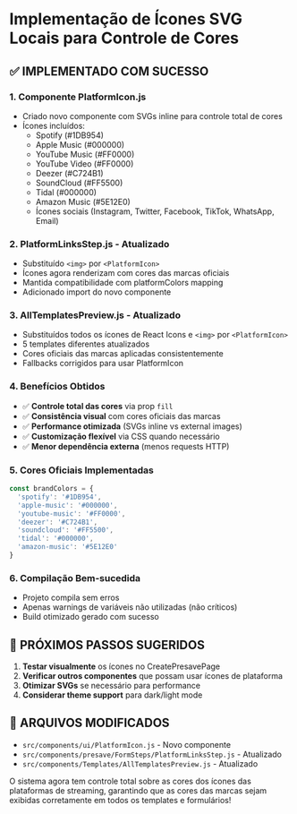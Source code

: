 # Implementação de Ícones SVG Locais para Controle de Cores

## ✅ IMPLEMENTADO COM SUCESSO

### 1. **Componente PlatformIcon.js**
- Criado novo componente com SVGs inline para controle total de cores
- Ícones incluídos:
  - Spotify (#1DB954)
  - Apple Music (#000000)
  - YouTube Music (#FF0000)
  - YouTube Video (#FF0000)
  - Deezer (#C724B1)
  - SoundCloud (#FF5500)
  - Tidal (#000000)
  - Amazon Music (#5E12E0)
  - Ícones sociais (Instagram, Twitter, Facebook, TikTok, WhatsApp, Email)

### 2. **PlatformLinksStep.js - Atualizado**
- Substituído `<img>` por `<PlatformIcon>`
- Ícones agora renderizam com cores das marcas oficiais
- Mantida compatibilidade com platformColors mapping
- Adicionado import do novo componente

### 3. **AllTemplatesPreview.js - Atualizado**
- Substituídos todos os ícones de React Icons e `<img>` por `<PlatformIcon>`
- 5 templates diferentes atualizados
- Cores oficiais das marcas aplicadas consistentemente
- Fallbacks corrigidos para usar PlatformIcon

### 4. **Benefícios Obtidos**
- ✅ **Controle total das cores** via prop `fill`
- ✅ **Consistência visual** com cores oficiais das marcas
- ✅ **Performance otimizada** (SVGs inline vs external images)
- ✅ **Customização flexível** via CSS quando necessário
- ✅ **Menor dependência externa** (menos requests HTTP)

### 5. **Cores Oficiais Implementadas**
```javascript
const brandColors = {
  'spotify': '#1DB954',
  'apple-music': '#000000', 
  'youtube-music': '#FF0000',
  'deezer': '#C724B1',
  'soundcloud': '#FF5500',
  'tidal': '#000000',
  'amazon-music': '#5E12E0'
}
```

### 6. **Compilação Bem-sucedida**
- Projeto compila sem erros
- Apenas warnings de variáveis não utilizadas (não críticos)
- Build otimizado gerado com sucesso

## 🎯 PRÓXIMOS PASSOS SUGERIDOS

1. **Testar visualmente** os ícones no CreatePresavePage
2. **Verificar outros componentes** que possam usar ícones de plataforma
3. **Otimizar SVGs** se necessário para performance
4. **Considerar theme support** para dark/light mode

## 📁 ARQUIVOS MODIFICADOS

- `src/components/ui/PlatformIcon.js` - Novo componente
- `src/components/presave/FormSteps/PlatformLinksStep.js` - Atualizado
- `src/components/Templates/AllTemplatesPreview.js` - Atualizado

O sistema agora tem controle total sobre as cores dos ícones das plataformas de streaming, garantindo que as cores das marcas sejam exibidas corretamente em todos os templates e formulários!
